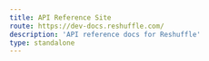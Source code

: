 ```yaml
---
title: API Reference Site
route: https://dev-docs.reshuffle.com/
description: 'API reference docs for Reshuffle'
type: standalone
---
```

